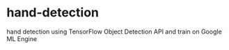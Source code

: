 # hand-detection
hand detection using TensorFlow Object Detection API and train on  Google ML Engine
